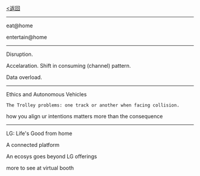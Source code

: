 [<返回](https://github.com/Jeremiah-Y/IFA2020/blob/master/IFA%202020%20%E6%8A%A5%E9%81%93%E8%AE%A1%E5%88%92/7%20IFA%20%E7%9C%8B%E5%B1%95%E6%97%A5%E7%A8%8B%E8%A7%84%E5%88%92.md)

---

eat@home 

entertain@home

---


Disruption. 

Accelaration. Shift in consuming (channel) pattern. 

Data overload. 

---
Ethics and Autonomous Vehicles

`The Trolley problems: one track or another when facing collision. `

how you align ur intentions matters more than the consequence

---
LG: Life's Good from home

A connected platform 

An ecosys goes beyond LG offerings 

more to see at virtual booth






